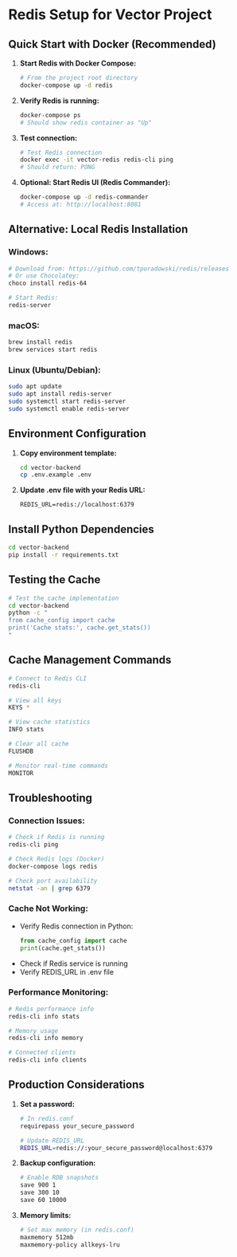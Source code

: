 # Redis Setup for Vector Project

## Quick Start with Docker (Recommended)

1. **Start Redis with Docker Compose:**
   ```bash
   # From the project root directory
   docker-compose up -d redis
   ```

2. **Verify Redis is running:**
   ```bash
   docker-compose ps
   # Should show redis container as "Up"
   ```

3. **Test connection:**
   ```bash
   # Test Redis connection
   docker exec -it vector-redis redis-cli ping
   # Should return: PONG
   ```

4. **Optional: Start Redis UI (Redis Commander):**
   ```bash
   docker-compose up -d redis-commander
   # Access at: http://localhost:8081
   ```

## Alternative: Local Redis Installation

### Windows:
```bash
# Download from: https://github.com/tporadowski/redis/releases
# Or use Chocolatey:
choco install redis-64

# Start Redis:
redis-server
```

### macOS:
```bash
brew install redis
brew services start redis
```

### Linux (Ubuntu/Debian):
```bash
sudo apt update
sudo apt install redis-server
sudo systemctl start redis-server
sudo systemctl enable redis-server
```

## Environment Configuration

1. **Copy environment template:**
   ```bash
   cd vector-backend
   cp .env.example .env
   ```

2. **Update .env file with your Redis URL:**
   ```
   REDIS_URL=redis://localhost:6379
   ```

## Install Python Dependencies

```bash
cd vector-backend
pip install -r requirements.txt
```

## Testing the Cache

```bash
# Test the cache implementation
cd vector-backend
python -c "
from cache_config import cache
print('Cache stats:', cache.get_stats())
"
```

## Cache Management Commands

```bash
# Connect to Redis CLI
redis-cli

# View all keys
KEYS *

# View cache statistics
INFO stats

# Clear all cache
FLUSHDB

# Monitor real-time commands
MONITOR
```

## Troubleshooting

### Connection Issues:
```bash
# Check if Redis is running
redis-cli ping

# Check Redis logs (Docker)
docker-compose logs redis

# Check port availability
netstat -an | grep 6379
```

### Cache Not Working:
- Verify Redis connection in Python:
  ```python
  from cache_config import cache
  print(cache.get_stats())
  ```
- Check if Redis service is running
- Verify REDIS_URL in .env file

### Performance Monitoring:
```bash
# Redis performance info
redis-cli info stats

# Memory usage
redis-cli info memory

# Connected clients
redis-cli info clients
```

## Production Considerations

1. **Set a password:**
   ```bash
   # In redis.conf
   requirepass your_secure_password

   # Update REDIS_URL
   REDIS_URL=redis://:your_secure_password@localhost:6379
   ```

2. **Backup configuration:**
   ```bash
   # Enable RDB snapshots
   save 900 1
   save 300 10
   save 60 10000
   ```

3. **Memory limits:**
   ```bash
   # Set max memory (in redis.conf)
   maxmemory 512mb
   maxmemory-policy allkeys-lru
   ```